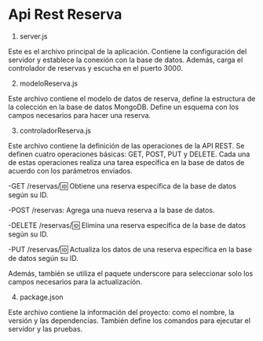 # Api Rest Reserva

1. server.js

Este es el archivo principal de la aplicación. Contiene la configuración del servidor y establece la conexión con la base de datos. Además, carga el controlador de reservas y escucha en el puerto 3000.

2. modeloReserva.js

Este archivo contiene el modelo de datos de reserva, define la estructura de la colección en la base de datos MongoDB. Define un esquema con los campos necesarios para hacer una reserva.

3. controladorReserva.js

Este archivo contiene la definición de las operaciones de la API REST. Se definen cuatro operaciones básicas: GET, POST, PUT y DELETE. Cada una de estas operaciones realiza una tarea específica en la base de datos de acuerdo con los parámetros enviados.

-GET /reservas/:id: Obtiene una reserva específica de la base de datos según su ID.

-POST /reservas: Agrega una nueva reserva a la base de datos.

-DELETE /reservas/:id: Elimina una reserva específica de la base de datos según su ID.

-PUT /reservas/:id: Actualiza los datos de una reserva específica en la base de datos según su ID.

Además, también se utiliza el paquete underscore para seleccionar solo los campos necesarios para la actualización.

4. package.json

Este archivo contiene la información del proyecto: como el nombre, la versión y las dependencias. También define los comandos para ejecutar el servidor y las pruebas.
